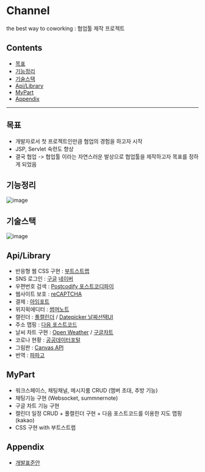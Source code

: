 # Channel
the best way to coworking : 협업툴 제작 프로젝트

## Contents

- [목표](#목표)
- [기능정리](#기능정리)
- [기술스택](#기술스택)
- [Api/Library](#Api/Library)
- [MyPart](#MyPart)
- [Appendix](#Appendix)

<hr/>

## 목표
- 개발자로서 첫 프로젝트인만큼 협업의 경험을 하고자 시작
- JSP, Servlet 숙련도 향상
- 결국 협업 -> 협업툴 이라는 자연스러운 발상으로 협업툴을 제작하고자 목표를 정하게 되었음

## 기능정리
![image](https://user-images.githubusercontent.com/73293024/121782343-fdbd7a00-cbe3-11eb-898a-09878192fca3.png)

## 기술스택
![image](https://user-images.githubusercontent.com/73293024/121782417-4f660480-cbe4-11eb-939a-8ae55f8e9809.png)

## Api/Library
- 반응형 웹 CSS 구현 : [부트스트랩](http://bootstrapk.com)
- SNS 로그인 : [구글](https://console.cloud.google.com/) [네이버](https://developers.naver.com/main/)
- 우편번호 검색 : [Postcodify 포스트코디파이](https://www.poesis.org/postcodify/)
- 웹사이트 보호 : [reCAPTCHA](https://www.google.com/recaptcha/about/)
- 결제 : [아임포트](https://www.iamport.kr/getstarted)
- 위지윅에디터 : [썸머노트](https://summernote.org/)
- 캘린더 : [풀캘린더](https://fullcalendar.io/) / [Datepicker 날짜선택UI](https://bootstrap-datepicker.readthedocs.io/en/latest/)
- 주소 맵핑 : [다음 포스트코드](https://postcode.map.daum.net/guide)
- 날씨 차트 구현 : [Open Weather](https://openweathermap.org/api/one-call-api) / [구글차트](https://developers.google.com/chart?hl=ko)
- 코로나 현황 : [공공데이터포털](https://data.go.kr/)
- 그림판 : [Canvas API](https://developer.mozilla.org/ko/docs/Web/API/Canvas_API)
- 번역 : [파파고](https://developers.naver.com/docs/papago/)

## MyPart
- 워크스페이스, 채팅채널, 메시지룸 CRUD (맴버 초대, 추방 기능)
- 채팅기능 구현 (Websocket, summnernote)
- 구글 차트 기능 구현
- 캘린더 일정 CRUD + 풀캘린더 구현 + 다음 포스트코드를 이용한 지도 맵핑 (kakao)
- CSS 구현 with 부트스트랩

## Appendix
- [개발표준안](https://www.notion.so/ruckusjerry/f3c5aba3345942ea8316c5c2a7af5efd)


